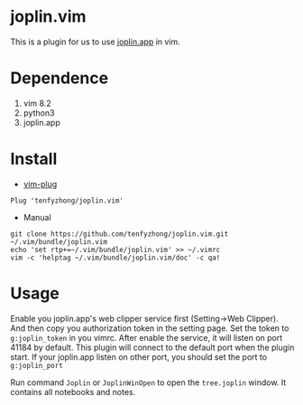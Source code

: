 # joplin.vim
This is a plugin for us to use [joplin.app](https://joplinapp.org/) in vim.  


# Dependence
1. vim 8.2
2. python3
3. joplin.app

# Install
- [vim-plug](https://github.com/junegunn/vim-plug)
```vim
Plug 'tenfyzhong/joplin.vim'
```

- Manual
```
git clone https://github.com/tenfyzhong/joplin.vim.git ~/.vim/bundle/joplin.vim
echo 'set rtp+=~/.vim/bundle/joplin.vim' >> ~/.vimrc
vim -c 'helptag ~/.vim/bundle/joplin.vim/doc' -c qa!
```


# Usage
Enable you joplin.app's web clipper service first (Setting->Web Clipper).
And then copy you authorization token in the setting page. Set the token to
`g:joplin_token` in you vimrc. After enable the service, it will listen on
port 41184 by default. This plugin will connect to the default port when the
plugin start. If your joplin.app listen on other port, you should set the port
to `g:joplin_port`

Run command `Joplin` or `JoplinWinOpen` to open the `tree.joplin` window. It 
contains all notebooks and notes. 
